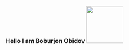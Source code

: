 ### Hello I am Boburjon Obidov <img src = "(https://media1.giphy.com/media/xT39DoCQMa5mEdQ3w4/giphy.gif?cid=ecf05e4744f5qc3ozy304imlgzmwfyf2uhtd4tsxmrlacbjo&ep=v1_gifs_search&rid=giphy.gif&ct=g)" width = 100px>
